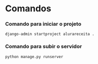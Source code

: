 # Comandos

### Comando para iniciar o projeto

```
django-admin startproject alurareceita .
```

### Comando para subir o servidor

```
python manage.py runserver
```